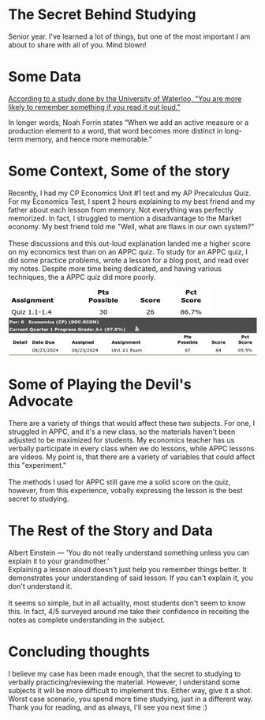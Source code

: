 # The Secret Behind Studying

Senior year. I've learned a lot of things, but one of the most important I am about to share with all of you. Mind blown!
<br>
# Some Data
<a href="https://uwaterloo.ca/news/news/study-finds-reading-information-aloud-yourself-improves"> According to a study done by the University of Waterloo, "You are more likely to remember something if you read it out loud." </a>

In longer words, Noah Forrin states “When we add an active measure or a production element to a word, that word becomes more distinct in long-term memory, and hence more memorable.”

# Some Context, Some of the story
Recently, I had my CP Economics Unit #1 test and my AP Precalculus Quiz. For my Economics Test, I spent 2 hours explaining to my best friend and my father about each lesson from memory.
Not everything was perfectly memorized. In fact, I struggled to mention a disadvantage to the Market economy. My best friend told me "Well, what are flaws in our own system?"
<br><br>
These discussions and this out-loud explanation landed me a higher score on my economics test than on an APPC quiz.
To study for an APPC quiz, I did some practice problems, wrote a lesson for a blog post, and read over my notes. Despite more time being dedicated, and having various techniques, the a
APPC quiz did more poorly.

!["APPC Quiz"](https://github.com/CaptainSapphire/PH-s-Blog/blob/main/assets/August%202024/Screenshot%202024-08-27%201.55.46%20PM.png?raw=true)
!["Economics Test"](https://github.com/CaptainSapphire/PH-s-Blog/blob/main/assets/August%202024/Screenshot%202024-08-27%201.56.00%20PM.png?raw=true)

# Some of Playing the Devil's Advocate
There are a variety of things that would affect these two subjects. For one, I struggled in APPC, and it's a new class, so the materials haven't been adjusted to be maximized for students.
My economics teacher has us verbally participate in every class when we do lessons, while APPC lessons are videos. My point is, that there are a variety of variables that could affect this "experiment." <br><br>
The methods I used for APPC still gave me a solid score on the quiz, however, from this experience, vobally expressing the lesson is the best secret to studying. <br>

# The Rest of the Story and Data
Albert Einstein — 'You do not really understand something unless you can explain it to your grandmother.'
<br>
Explaining a lesson aloud doesn't just help you remember things better. It demonstrates your understanding of said lesson. If you can't explain it, you don't understand it. 
<br><br>
It seems so simple, but in all actuality, most students don't seem to know this. In fact, 4/5 surveyed around me take their confidence in receiting the notes as complete understanding in the subject. 

# Concluding thoughts
I believe my case has been made enough, that the secret to studying to verbally practicing/reviewing the material. However, I understand some subjects it will be more difficult to implement this. Either way, give it a shot. Worst case scenario, you spend more time studying, just in a different way. Thank you for reading, and as always, I'll see you next time :)
